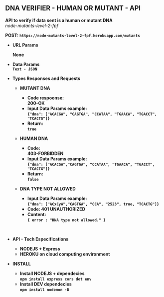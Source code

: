 **DNA VERIFIER - HUMAN OR MUTANT - API**
----
  **API to verify if data sent is a human or mutant DNA** <br/>
  *node-mutants-level-2-fpf*

<strong>POST: <STRONG> `https://node-mutants-level-2-fpf.herokuapp.com/mutants`


*  **URL Params**

   **None**

* **Data Params** <br/>
  `Text - JSON`


* **Types Responses and Requests**  

  * **MUTANT DNA**<br />
  
    * **Code respoonse:** <br/>200-OK <br />
    * **Input Data Params example:** <br /> 
     `{"dna": ["ACACGA", "CAGTGA", "CCATAA", "TGAACA", "TGACCT", "TCACTG"]}` <br />
    * **Return:** <br/> `true` <br />
    
    
  * **HUMAN DNA**<br />

     * **Code:** <br/>403-FORBIDDEN <br />
     * **Input Data Params example:** <br/>`{"dna": ["ACACGA","CAGTGA", "CCATAA", "TGAACA", "TGACCT", "TCACTG"]}` <br />
     * **Return:** <br/> `false` <br />
    
    
  * **DNA TYPE NOT ALLOWED**<br />
    * **Input Data Params example:** <br/>`{"dna": ["ACxCyA","CAGTGA", "CCA", "2523", true, "TCACTG"]}` <br />
    * **Code:** 401 UNAUTHORIZED <br />
    * **Content:** <br/> `{ error : "DNA type not allowed." }`<br />

<br/>

* **API - Tech Especifications** <br />

  * **NODEJS + Express** <br />
  * **HEROKU on cloud computing environment** <br />



* **INSTALL**

  * **Install NODEJS + dependecies**<br />
  `npm install express cors dot env`
  * **Install DEV dependecies** <br/>
   `npm install nodemon -D`
    

    
 
